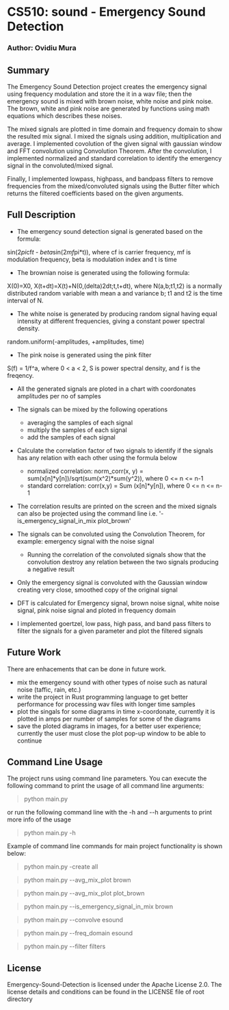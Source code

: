 # CS510: sound - Emergency Sound Detection

### Author: Ovidiu Mura

## Summary
The Emergency Sound Detection project creates the emergency signal using frequency modulation and store the it in a wav file; then the emergency sound is mixed with brown noise, white noise and pink noise. The brown, white and pink noise are generated by functions using math equations which describes these noises.

The mixed signals are plotted in time domain and frequency domain to show the resulted mix signal. I mixed the signals using addition, multiplication and average. I implemented covolution of the given signal with gaussian window and FFT convolution using Convolution Theorem. After the convolution, I implemented normalized and standard correlation to identify the emergency signal in the convoluted/mixed signal. 

Finally, I implemented lowpass, highpass, and bandpass filters to remove frequencies from the mixed/convoluted signals using the Butter filter which returns the filtered coefficients based on the given arguments.


## Full Description

- The emergency sound detection signal is generated based on the formula:

sin(2*pi*cf*t - beta*sin(2*mf*pi*t)), where cf is carrier frequency, mf is modulation frequency, beta is modulation index and t is time

- The brownian noise is generated using the following formula:

X(0)=X0, X(t+dt)=X(t)+N(0,(delta)2dt;t,t+dt), where N(a,b;t1,t2) is a normally distributed random variable with mean a and variance b; t1 and t2 is the time interval of N.

- The white noise is generated by producing random signal having equal intensity at different frequencies, giving a constant power spectral density.

random.uniform(-amplitudes, +amplitudes, time)

- The pink noise is generated using the pink filter 

S(f) = 1/f^a, where 0 < a < 2, S is power spectral density, and f is the freqency.

- All the generated signals are ploted in a chart with coordonates amplitudes per no of samples

- The signals can be mixed by the following operations
    - averaging the samples of each signal
    - multiply the samples of each signal
    - add the samples of each signal

- Calculate the correlation factor of two signals to identify if the signals has any relation with each other using the formula below
    - normalized correlation: norm_corr(x, y) = sum(x[n]*y[n])/sqrt(sum(x^2)*sum(y^2)), where 0 <= n <= n-1
    - standard correlation: corr(x,y) = Sum (x[n]*y[n]), where 0 <= n <= n-1
- The correlation results are printed on the screen and the mixed signals can also be projected using the command line i.e. '-is_emergency_signal_in_mix plot_brown'

- The signals can be convoluted using the Convolution Theorem, for example: emergency signal with the noise signal
    - Running the correlation of the convoluted signals show that the convolution destroy any relation between the two signals producing a negative result

- Only the emergency signal is convoluted with the Gaussian window creating very close, smoothed copy of the original signal

- DFT is calculated for Emergency signal, brown noise signal, white noise signal, pink noise signal and ploted in frequency domain

- I implemented goertzel, low pass, high pass, and band pass filters to filter the signals for a given parameter and plot the filtered signals


## Future Work
There are enhacements that can be done in future work.
- mix the emergency sound with other types of noise such as natural noise (taffic, rain, etc.)
- write the project in Rust programming language to get better performance for processing wav files with longer time samples
- plot the singals for some diagrams in time x-coordonate, currently it is plotted in amps per number of samples for some of the diagrams
- save the ploted diagrams in images, for a better user experience; currently the user must close the plot pop-up window to be able to continue


## Command Line Usage

The project runs using command line parameters. You can execute the following command to print the usage of all command line arguments:

>python main.py

or run the following command line with the -h and --h arguments to print more info of the usage

>python main.py -h

Example of command line commands for main project functionality is shown below:

>python main.py -create all

>python main.py --avg_mix_plot brown

>python main.py --avg_mix_plot plot_brown

>python main.py --is_emergency_signal_in_mix brown

>python main.py --convolve esound

>python main.py --freq_domain esound

>python main.py --filter filters







## License
Emergency-Sound-Detection is licensed under the Apache License 2.0. The license details and conditions can be found in the LICENSE file of root directory
